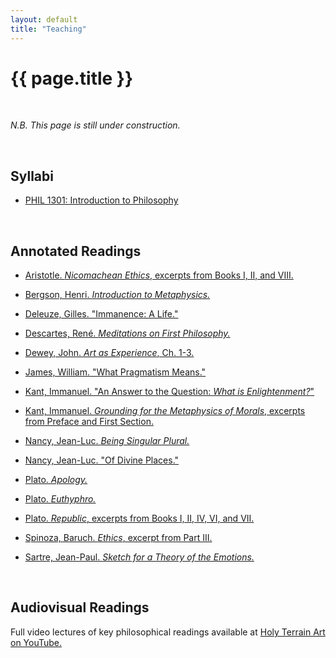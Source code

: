 ```yaml
---
layout: default
title: "Teaching"
---
```


# {{ page.title }}

<br>

*N.B. This page is still under construction.*

<br>

## Syllabi

* [PHIL 1301: Introduction to Philosophy](/assets/pdfs/HillJ-PHIL1301-Syllabus.pdf)

<br>


## Annotated Readings

* [Aristotle. *Nicomachean Ethics*, excerpts from Books I, II, and VIII.](/assets/pdfs/annotations/)

* [Bergson, Henri. *Introduction to Metaphysics.*](/assets/pdfs/annotations/)

* [Deleuze, Gilles. "Immanence: A Life."](/assets/pdfs/annotations/)

* [Descartes, René. *Meditations on First Philosophy.*](/assets/pdfs/annotations/)

* [Dewey, John. *Art as Experience*, Ch. 1-3.](/assets/pdfs/annotations/)

* [James, William. "What Pragmatism Means."](/assets/pdfs/annotations/)

* [Kant, Immanuel. "An Answer to the Question: *What is Enlightenment?*"](/assets/pdfs/annotations/)

* [Kant, Immanuel. *Grounding for the Metaphysics of Morals*, excerpts from Preface and First Section.](/assets/pdfs/annotations/)

* [Nancy, Jean-Luc. *Being Singular Plural.*](/assets/pdfs/annotations/)

* [Nancy, Jean-Luc. "Of Divine Places."](/assets/pdfs/annotations/)

* [Plato. *Apology.*](/assets/pdfs/annotations/)

* [Plato. *Euthyphro.*](/assets/pdfs/annotations/)

* [Plato. *Republic*, excerpts from Books I, II, IV, VI, and VII.](/assets/pdfs/annotations/)

* [Spinoza, Baruch. *Ethics*, excerpt from Part III.](/assets/pdfs/annotations/)

* [Sartre, Jean-Paul. *Sketch for a Theory of the Emotions.*](/assets/pdfs/annotations/)

<br>


## Audiovisual Readings

Full video lectures of key philosophical readings available at [Holy Terrain Art on YouTube.](https://www.YouTube.com/@HolyTerrainArt/)
